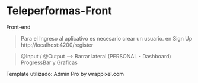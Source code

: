 # Teleperformas-Front
 Front-end

> Para el Ingreso al aplicativo es necesario crear un usuario. en Sign Up 
  http://localhost:4200/register 

> @Input / @Output --> Barrar lateral (PERSONAL - Dashboard) ProgressBar y Graficas


Template utilizado: Admin Pro by wrappixel.com
